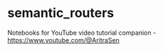 # semantic_routers
Notebooks for YouTube video tutorial companion - https://www.youtube.com/@AritraSen
